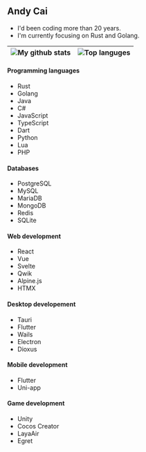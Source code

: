 ## Andy Cai

- I'd been coding more than 20 years.
- I'm currently focusing on Rust and Golang.

| ![My github stats](https://github-readme-stats.vercel.app/api?username=andycai&custom_title=My+GitHub+Stats&hide=contribs&line_height=24&text_bold=false&hide_border=true) | ![Top languges](https://github-readme-stats.vercel.app/api/top-langs/?username=andycai&langs_count=5&layout=compact&hide_border=true) |
| ------------- | ------------- |

#### Programming languages
- Rust
- Golang
- Java
- C#
- JavaScript
- TypeScript
- Dart
- Python
- Lua
- PHP

#### Databases
- PostgreSQL
- MySQL
- MariaDB
- MongoDB
- Redis
- SQLite

#### Web development
- React
- Vue
- Svelte
- Qwik
- Alpine.js
- HTMX

#### Desktop developement 
- Tauri
- Flutter
- Wails
- Electron
- Dioxus

#### Mobile development
- Flutter
- Uni-app

#### Game development
- Unity
- Cocos Creator
- LayaAir
- Egret

<!--
**andycai/andycai** is a ✨ _special_ ✨ repository because its `README.md` (this file) appears on your GitHub profile.

Here are some ideas to get you started:

- 🔭 I’m currently working on ...
- 🌱 I’m currently learning ...
- 👯 I’m looking to collaborate on ...
- 🤔 I’m looking for help with ...
- 💬 Ask me about ...
- 📫 How to reach me: ...
- 😄 Pronouns: ...
- ⚡ Fun fact: ...
-->
